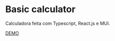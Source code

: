 # Basic calculator

Calculadora feita com Typescript, React.js e MUI.

[DEMO](https://calculator-ayrlon.vercel.app/)
